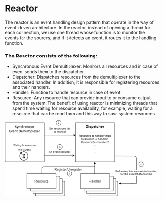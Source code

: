 # Reactor
The reactor is an event handling design pattern that operate in the way of event-driven architecture.
In the reactor, instead of opening a thread for each connection, we use one thread whose function is to monitor the events for the sources, and if it detects an event, it routes it to the handling function.
### The Reactor consists of the following:
* Synchronous Event Demultiplexer: Monitors all resources and in case of event sends them to the dispatcher.
* Dispatcher: Dispatches resources from the demultiplexer to the associated handler. In addition, it is responsible for registering resources and their handlers.
*  Handler: Function to handle resource in case of event.
* Resource: Any resource that can provide input to or consume output from the system.
The benefit of using reactor is minimizing threads that spend time waiting for resource availability, for example, waiting for a resource that can be read from and this way to save system resources. 

![GitHub Logo](etc/diagram.png)


